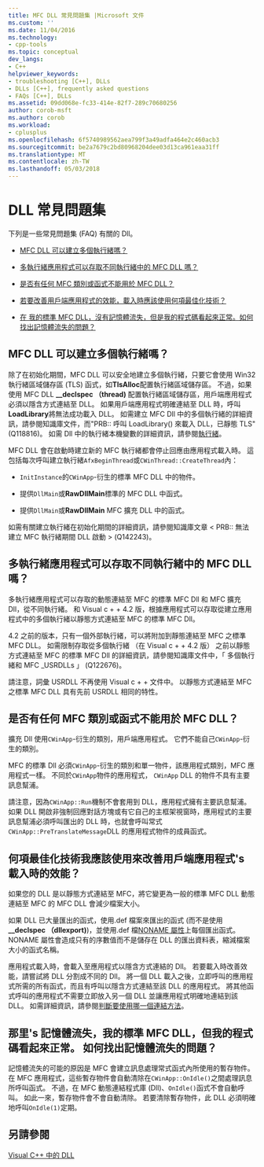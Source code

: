 ```yaml
---
title: MFC DLL 常見問題集 |Microsoft 文件
ms.custom: ''
ms.date: 11/04/2016
ms.technology:
- cpp-tools
ms.topic: conceptual
dev_langs:
- C++
helpviewer_keywords:
- troubleshooting [C++], DLLs
- DLLs [C++], frequently asked questions
- FAQs [C++], DLLs
ms.assetid: 09dd068e-fc33-414e-82f7-289c70680256
author: corob-msft
ms.author: corob
ms.workload:
- cplusplus
ms.openlocfilehash: 6f5740989562aea799f3a49adfa464e2c460acb3
ms.sourcegitcommit: be2a7679c2bd80968204dee03d13ca961eaa31ff
ms.translationtype: MT
ms.contentlocale: zh-TW
ms.lasthandoff: 05/03/2018
---
```

# <a name="dll-frequently-asked-questions"></a>DLL 常見問題集  
  
下列是一些常見問題集 (FAQ) 有關的 Dll。  
    
-   [MFC DLL 可以建立多個執行緒嗎？](#mfc_multithreaded_1)  

-   [多執行緒應用程式可以存取不同執行緒中的 MFC DLL 嗎？](#mfc_multithreaded_2)  
  
-   [是否有任何 MFC 類別或函式不能用於 MFC DLL？](#mfc_prohibited_classes)  
  
-   [若要改善用戶端應用程式的效能，載入時應該使用何項最佳化技術？](#mfc_optimization)  
  
-   [在 我的標準 MFC DLL，沒有記憶體流失，但是我的程式碼看起來正常。如何找出記憶體流失的問題？](#memory_leak)  

## <a name="mfc_multithreaded_1"></a> MFC DLL 可以建立多個執行緒嗎？  
  
除了在初始化期間，MFC DLL 可以安全地建立多個執行緒，只要它會使用 Win32 執行緒區域儲存區 (TLS) 函式，如**TlsAlloc**配置執行緒區域儲存區。 不過，如果使用 MFC DLL **__declspec （thread)** 配置執行緒區域儲存區，用戶端應用程式必須以隱含方式連結至 DLL。 如果用戶端應用程式明確連結至 DLL 時，呼叫**LoadLibrary**將無法成功載入 DLL。 如需建立 MFC Dll 中的多個執行緒的詳細資訊，請參閱知識庫文件，而"PRB:: 呼叫 LoadLibrary() 來載入 DLL，已靜態 TLS"(Q118816)。 如需 Dll 中的執行緒本機變數的詳細資訊，請參閱[執行緒](../cpp/thread.md)。
  
 MFC DLL 會在啟動時建立新的 MFC 執行緒都會停止回應由應用程式載入時。 這包括每次呼叫建立執行緒`AfxBeginThread`或`CWinThread::CreateThread`內：  
  
-   `InitInstance`的`CWinApp`-衍生的標準 MFC DLL 中的物件。  
  
-   提供`DllMain`或**RawDllMain**標準的 MFC DLL 中函式。  
  
-   提供`DllMain`或**RawDllMain** MFC 擴充 DLL 中的函式。  
  
 如需有關建立執行緒在初始化期間的詳細資訊，請參閱知識庫文章 < PRB:: 無法建立 MFC 執行緒期間 DLL 啟動 > (Q142243)。  
  
## <a name="mfc_multithreaded_2"></a> 多執行緒應用程式可以存取不同執行緒中的 MFC DLL 嗎？
多執行緒應用程式可以存取的動態連結至 MFC 的標準 MFC Dll 和 MFC 擴充 Dll，從不同執行緒。 和 Visual c + + 4.2 版，根據應用程式可以存取從建立應用程式中的多個執行緒以靜態方式連結至 MFC 的標準 MFC Dll。  
  
 4.2 之前的版本，只有一個外部執行緒，可以將附加到靜態連結至 MFC 之標準 MFC DLL。 如需限制存取從多個執行緒 （在 Visual c + + 4.2 版） 之前以靜態方式連結至 MFC 的標準 MFC Dll 的詳細資訊，請參閱知識庫文件中，「 多個執行緒和 MFC _USRDLLs 」 (Q122676)。  
  
 請注意，詞彙 USRDLL 不再使用 Visual c + + 文件中。 以靜態方式連結至 MFC 之標準 MFC DLL 具有先前 USRDLL 相同的特性。  


## <a name="mfc_prohibited_classes"></a> 是否有任何 MFC 類別或函式不能用於 MFC DLL？
擴充 Dll 使用`CWinApp`-衍生的類別，用戶端應用程式。 它們不能自己`CWinApp`-衍生的類別。  
  
MFC 的標準 Dll 必須`CWinApp`-衍生的類別和單一物件，該應用程式類別，MFC 應用程式一樣。 不同於`CWinApp`物件的應用程式， `CWinApp` DLL 的物件不具有主要訊息幫浦。  
  
 請注意，因為`CWinApp::Run`機制不會套用到 DLL，應用程式擁有主要訊息幫浦。 如果 DLL 開啟非強制回應對話方塊或有它自己的主框架視窗時，應用程式的主要訊息幫浦必須呼叫匯出的 DLL 時，也就會呼叫常式`CWinApp::PreTranslateMessage`DLL 的應用程式物件的成員函式。  

## <a name="mfc_optimization"></a> 何項最佳化技術我應該使用來改善用戶端應用程式&#39;s 載入時的效能？
如果您的 DLL 是以靜態方式連結至 MFC，將它變更為一般的標準 MFC DLL 動態連結至 MFC 的 MFC DLL 會減少檔案大小。  
  
 如果 DLL 已大量匯出的函式，使用.def 檔案來匯出的函式 (而不是使用 **__declspec （dllexport)**)，並使用.def 檔[NONAME 屬性](../build/exporting-functions-from-a-dll-by-ordinal-rather-than-by-name.md)上每個匯出函式。 NONAME 屬性會造成只有的序數值而不是儲存在 DLL 的匯出資料表，縮減檔案大小的函式名稱。  
  
 應用程式載入時，會載入至應用程式以隱含方式連結的 Dll。 若要載入時改善效能，請嘗試將 DLL 分割成不同的 Dll。 將一個 DLL 載入之後，立即呼叫的應用程式所需的所有函式，而且有呼叫以隱含方式連結至該 DLL 的應用程式。 將其他函式呼叫的應用程式不需要立即放入另一個 DLL 並讓應用程式明確地連結到該 DLL。 如需詳細資訊，請參閱[判斷要使用哪一個連結方法](../build/linking-an-executable-to-a-dll.md#determining-which-linking-method-to-use)。  

## <a name="memory_leak"></a> 那里&#39;s 記憶體流失，我的標準 MFC DLL，但我的程式碼看起來正常。 如何找出記憶體流失的問題？  
  
記憶體流失的可能的原因是 MFC 會建立訊息處理常式函式內所使用的暫存物件。 在 MFC 應用程式，這些暫存物件會自動清除在`CWinApp::OnIdle()`之間處理訊息所呼叫函式。 不過，在 MFC 動態連結程式庫 (Dll)、`OnIdle()`函式不會自動呼叫。 如此一來，暫存物件會不會自動清除。 若要清除暫存物件，此 DLL 必須明確地呼叫`OnIdle(1)`定期。  
  
## <a name="see-also"></a>另請參閱  
 [Visual C++ 中的 DLL](../build/dlls-in-visual-cpp.md)
